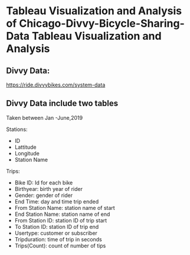 # Tableau Visualization and Analysis of Chicago-Divvy-Bicycle-Sharing-Data Tableau Visualization and Analysis

## Divvy Data:
https://ride.divvybikes.com/system-data

## Divvy Data include two tables
Taken between Jan -June,2019

Stations:
* ID
* Lattitude
* Longitude
* Station Name

Trips:
* Bike ID: Id for each bike
* Birthyear: birth year of rider
* Gender: gender of rider
* End Time: day and time trip ended
* From Station  Name: station name of start
* End Station Name: station name of end
* From Station ID: station ID of trip start
* To Station ID: station ID of trip end
* Usertype: customer or subscriber
* Tripduration: time of trip in seconds
* Trips(Count): count of number of tips



